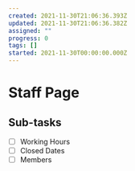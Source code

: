 ```yaml
---
created: 2021-11-30T21:06:36.393Z
updated: 2021-11-30T21:06:36.382Z
assigned: ""
progress: 0
tags: []
started: 2021-11-30T00:00:00.000Z
---
```


# Staff Page

## Sub-tasks

- [ ] Working Hours
- [ ] Closed Dates
- [ ] Members
